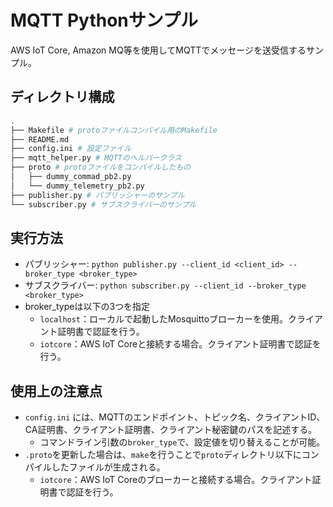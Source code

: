 # MQTT Pythonサンプル
AWS IoT Core, Amazon MQ等を使用してMQTTでメッセージを送受信するサンプル。

## ディレクトリ構成

```bash
.
├── Makefile # protoファイルコンパイル用のMakefile
├── README.md
├── config.ini # 設定ファイル
├── mqtt_helper.py # MQTTのヘルパークラス
├── proto # protoファイルをコンパイルしたもの
│   ├── dummy_commad_pb2.py
│   └── dummy_telemetry_pb2.py
├── publisher.py # パブリッシャーのサンプル
└── subscriber.py # サブスクライバーのサンプル
```

## 実行方法
- パブリッシャー: `python publisher.py --client_id <client_id> --broker_type <broker_type> `
- サブスクライバー: `python subscriber.py --client_id --broker_type <broker_type>`
- broker_typeは以下の3つを指定
  - `localhost`：ローカルで起動したMosquittoブローカーを使用。クライアント証明書で認証を行う。
  - `iotcore`：AWS IoT Coreと接続する場合。クライアント証明書で認証を行う。
## 使用上の注意点
- `config.ini` には、MQTTのエンドポイント、トピック名、クライアントID、CA証明書、クライアント証明書、クライアント秘密鍵のパスを記述する。
  - コマンドライン引数の`broker_type`で、設定値を切り替えることが可能。
- `.proto`を更新した場合は、`make`を行うことで`proto`ディレクトリ以下にコンパイルしたファイルが生成される。
    - `iotcore`：AWS IoT Coreのブローカーと接続する場合。クライアント証明書で認証を行う。